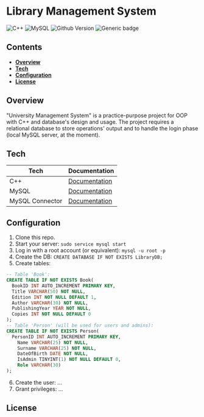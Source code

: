 # Library Management System
  ![C++](https://img.shields.io/badge/C%2B%2B-00599C?style=for-the-badge&logo=c%2B%2B&logoColor=white) ![MySQL](https://img.shields.io/badge/mysql-%2300f.svg?style=for-the-badge&logo=mysql&logoColor=white)
  ![Github Version](https://img.shields.io/badge/version-0.0.1-yellow) ![Generic badge](https://img.shields.io/badge/status-first_prototype-yellow)
  
 ## Contents
 - **[Overview](#overview)**
 - **[Tech](#tech)**
 - **[Configuration](#configuration)**
 - **[License](#license)**
  
## Overview
"University Management System" is a practice-purpose project for OOP with C++ and database's design and usage. The project requires a relational database to store operations' output and to handle the login phase (local MySQL server, at the moment).

## Tech
| Tech | Documentation |
| ------ | ------ |
| C++ | [Documentation](https://en.cppreference.com/) |
| MySQL | [Documentation](https://dev.mysql.com/doc/) |
| MySQL Connector | [Documentation](https://dev.mysql.com/doc/connector-cpp/8.0/en/) |

## Configuration
1. Clone this repo.
2. Start your server: `sudo service mysql start`
3. Log in with a root account (or equivalent): `mysql -u root -p`
4. Create the DB: `CREATE DATABASE IF NOT EXISTS LibraryDB;`
5. Create tables:
```sql
-- Table 'Book':
CREATE TABLE IF NOT EXISTS Book(
  BookID INT AUTO_INCREMENT PRIMARY KEY,
  Title VARCHAR(50) NOT NULL,
  Edition INT NOT NULL DEFAULT 1,
  Author VARCHAR(30) NOT NULL,
  PublishingYear YEAR NOT NULL,
  Copies INT NOT NULL DEFAULT 0
);
-- Table 'Person' (will be used for users and admins):
CREATE TABLE IF NOT EXISTS Person(
  PersonID INT AUTO_INCREMENT PRIMARY KEY,
	Name VARCHAR(25) NOT NULL,
	Surname VARCHAR(25) NOT NULL,
	DateOfBirth DATE NOT NULL,
	IsAdmin TINYINT(1) NOT NULL DEFAULT 0,
	Role VARCHAR(30)
);
```
6. Create the user: ...
7. Grant privileges: ...

## License

